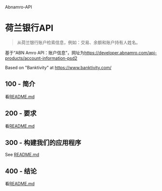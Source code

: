 Abnamro-API

# 荷兰银行API

> 从荷兰银行账户检索信息，例如：交易、余额和账户持有人姓名。

基于“ABN Amro API：账户信息”，网址为<https://developer.abnamro.com/api-products/account-information-psd2>

Based on "Banktivity" at <https://www.banktivity.com/>

## 100 - 简介

看[README.md](./100/README.md)

## 200 - 要求

看[README.md](./200/README.md)

## 300 - 构建我们的应用程序

See [README.md](./300/README.md)

## 400 - 结论

看[README.md](./400/README.md)

